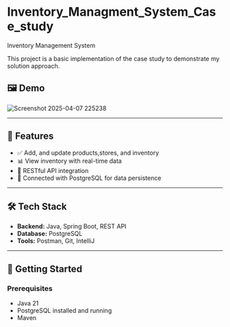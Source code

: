 # Inventory_Managment_System_Case_study


Inventory Management System

This project is a basic implementation of the case study to demonstrate my solution approach.

## 🖼️ Demo

![Screenshot 2025-04-07 225238](https://github.com/user-attachments/assets/159c4c39-1521-4ca6-86ee-d27aa175d090)

---


## 🔧 Features

- ✅ Add, and update products,stores, and inventory
- 📊 View inventory with real-time data
- 🧾 RESTful API integration
- 💾 Connected with PostgreSQL for data persistence

---

## 🛠️ Tech Stack

- **Backend:** Java, Spring Boot, REST API
- **Database:** PostgreSQL
- **Tools:** Postman, Git, IntelliJ

---

## 🚀 Getting Started

### Prerequisites

- Java 21
- PostgreSQL installed and running
- Maven




